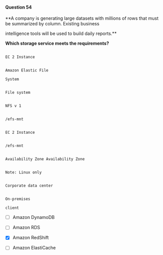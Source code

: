 #### Question  54


**A company is generating large datasets with millions of rows that must be summarized by column. Existing business

intelligence tools will be used to build daily reports.**


**Which storage service meets the requirements?**


```

EC 2 Instance

```


```

Amazon Elastic File

System

```


```

File system

```


```

NFS v 1

```


```

/efs-mnt

```


```

EC 2 Instance

```


```

/efs-mnt

```


```

Availability Zone Availability Zone

```


```

Note: Linux only

```


```

Corporate data center

```


```

On-premises

client

```


- [ ] Amazon DynamoDB


- [ ] Amazon RDS


- [x] Amazon RedShift


- [ ] Amazon ElastiCache

